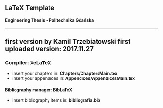 ## LaTeX Template 
#### Engineering Thesis - Politechnika Gdańska

---
first version by Kamil Trzebiatowski
first uploaded version: 2017.11.27
---

### Compiler: **XeLaTeX**
- insert your chapters in: **Chapters/ChaptersMain.tex**
- insert your appendices in: **Appendices/AppendicesMain.tex**

#### Bibliography manager: **BibLaTeX**
- insert bibliography items in: **bibliografia.bib**
